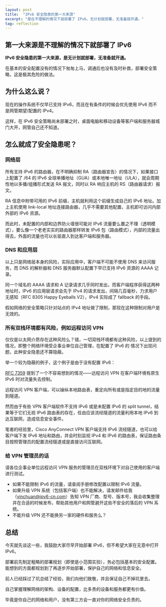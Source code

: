 ```yaml
---
layout: post
title:  "IPv6 安全隐患的第一大来源"
excerpt: "是在不理解的情况下就部署了 IPv6，无计划就部署，无准备就开通。"
tag: reflection
---
```


## 第一大来源是不理解的情况下就部署了 IPv6
**IPv6 安全隐患的第一大来源，是无计划就部署，无准备就开通。**

在基本的安全配置没有的情况下匆匆上马，调通后也没有及时补救，部署安全策略，这是极其危险的做法。

## 为什么这么说？
现在的操作系统不仅早已支持 IPv6，而且在有条件的时候会优先使用 IPv6 而不是网管期望/配置的 IPv4。

这样，在 IPv6 安全策略尚未部署之时，桌面电脑和移动设备等客户端和服务器城门大开，网管自己还不知道。

## 怎么就成了安全隐患呢？
### 网络层
所有支持 IPv6 的路由器，在不明确抑制 RA（路由器宣告）的情况下，如果接口上配置了 /64 的 IPv6 全球单播地址（GUA）或本地唯一地址（ULA），就会周期性地以多播/组播形式发送 RA 报文，同时以 RA 响应主机的 RS（路由器请求）报文。

RA 信息中附带可用的 IPv6 前缀，主机就利用这个前缀生成自己的 IPv6 地址。加上主机使用 link-local 地址连接路由器，几乎不需要其他配置，主机即可访问内部外部的 IPv6 资源。

而此时，未配置的内部和边界防火墙很可能对 IPv6 流量要么置之不理（透明模式），要么像一个老老实实的路由器那样转发 IPv6 包（路由模式），内部的流量出得去，外面的流量也可以长驱直入到达客户端和服务器。

### DNS 和应用层
以上只是网络层本身的风险，实际应用中，客户端不可能不使用 DNS 来访问服务，而 DNS 的解析器和 DNS 服务器默认配置下早已支持 IPv6 资源的 AAAA 记录。

同一个域名的 AAAA 请求和 A 记录请求几乎同时发出，而客户端程序获得这两种地址时，IPv6 的应用层请求会先于 IPv4 的请求发出，间隔几百毫秒，力求用户无感知（RFC 8305 Happy Eyeballs V2），IPv4 实际成了 fallback 的手段。

假如网络的安全策略只针对站点的 IPv4 地址做了限制，那现在这种限制对用户是无效的。

### 所有双栈环境都有风险，例如远程访问 VPN
仅仅是以太网介质存在这种风险么？错，一切双栈环境都有这种风险，以上提到的情况，即整个网络环境受企事业单位自己管理，在配置了 IPv6 的 情况下出现问题，此种安全隐患还不算隐蔽。

举一个较为隐蔽的例子，这个例子是由于没有配置 IPv6：

[RFC 7359](https://tools.ietf.org/html/rfc7359) 提到了一个不容易想到的情况——远程访问 VPN 在客户端环境有原生 IPv6 时对流量失去控制。

远程访问 VPN 客户端，可以操纵本地路由表，重定向所有或是指定目的地的流量到隧道。

然而由于有些 VPN 客户端软件不支持 IPv6 或是未配置 IPv6 的 split tunnel，结果等于它们无视 IPv6 路由表的存在，任由应该流经隧道的流量利用本地 IPv6 到达互联网，造成信息安全事件。

笔者的经验里，Cisco AnyConnect VPN 客户端支持 IPv6 流经隧道，也可以给客户端下发 IPv6 地址和路由，并会时刻监视 IPv4 和 IPv6 的路由表，保证路由条目按照管理员的配置流经隧道或是直接访问互联网。

### 给 VPN 管理员的话
请各位企事业单位远程访问 VPN 服务的管理员在双栈环境下对自己使用的客户端进行测试。
* 如果不能限制 IPv6 的流量，请查阅手册修改配置以限制 IPv6 流量。
* 如果升级 VPN 系统（包括客户端）也不能解决，请发邮件给我（yinchuan@ipv6-cn.com）告知 VPN 厂商、型号、版本号，我会收集整理并在合适的时候发布，帮助其他用户和网管避开这些不安全的落后的 VPN 系统。
* 不能升级 VPN 还不能换另一家的硬件和服务么？

## 总结
今天就先谈这一些，我鼓励大家尽早开始部署 IPv6，但不希望大家在无意中打开 IPv6。

部署前先制定粗略的部署规划（即使是小范围实验），务必包括基本的安全配置。能想到的方面都规划到了再逐步开始部署，保护自己的网络和信息安全。

前人已经踩过了坑总结了经验，我们向他们致敬，并且保证自己不掉坑里去。

自己掌握理解网络的架构、设备的配置，比多贵的设备和服务都更有价值。

毕竟是你自己的网络和用户，没有第三方会一直对你的网络安全负责的。
